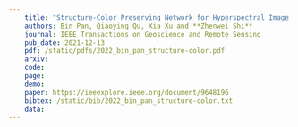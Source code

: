 ```yaml
---
    title: "Structure-Color Preserving Network for Hyperspectral Image Super Resolution"
    authors: Bin Pan, Qiaoying Qu, Xia Xu and **Zhenwei Shi**
    journal: IEEE Transactions on Geoscience and Remote Sensing
    pub_date: 2021-12-13
    pdf: /static/pdfs/2022_bin_pan_structure-color.pdf
    arxiv: 
    code: 
    page: 
    demo: 
    paper: https://ieeexplore.ieee.org/document/9648196
    bibtex: /static/bib/2022_bin_pan_structure-color.txt
    data:
---
```

    